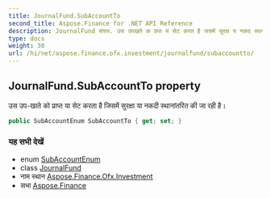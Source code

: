```yaml
---
title: JournalFund.SubAccountTo
second_title: Aspose.Finance for .NET API Reference
description: JournalFund संपत्त. उस उपखते क प्रप्त य सेट करत है जसमें सुरक्ष य नकद स्थनंतरत क ज रह है
type: docs
weight: 30
url: /hi/net/aspose.finance.ofx.investment/journalfund/subaccountto/
---
```

## JournalFund.SubAccountTo property

उस उप-खाते को प्राप्त या सेट करता है जिसमें सुरक्षा या नकदी स्थानांतरित की जा रही है।

```csharp
public SubAccountEnum SubAccountTo { get; set; }
```

### यह सभी देखें

* enum [SubAccountEnum](../../subaccountenum/)
* class [JournalFund](../)
* नाम स्थान [Aspose.Finance.Ofx.Investment](../../journalfund/)
* सभा [Aspose.Finance](../../../)


